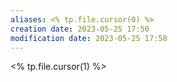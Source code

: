 ```yaml
---
aliases: <% tp.file.cursor(0) %>
creation date: 2023-05-25 17:50
modification date: 2023-05-25 17:50
---
```


<% tp.file.cursor(1) %>